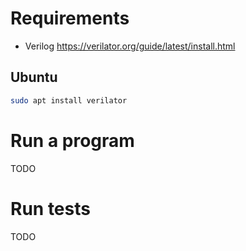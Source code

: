 # Requirements
- Verilog https://verilator.org/guide/latest/install.html

## Ubuntu
```bash
sudo apt install verilator
```
# Run a program
TODO

# Run tests
TODO